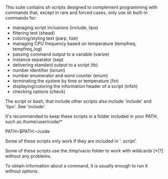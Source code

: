 This suite contains sh scripts designed to complement programming with commands that, except in rare and forced cases, only use sh built-in commands for:

- managing script inclusions (include, tipo)
- filtering text (shead)
- coloring/styling text (parp, tize)
- managing CPU frequency based on temperature (tempfreq, tempfreq_log)
- passing command output to a variable (varize)
- instance separator (sep)
- delivering standard output to a script (tb)
- number identifier (isnum)
- number enumerator and word counter (enum)
- terminating the system by time or temperature (fin)
- displaying/coloring the information header of a script (infsh)
- checking options (check)

The script or bash, that include other scripts also include 'include' and 'tipo'. See 'include'.

It's recommended to keep these scripts in a folder included in your PATH, such as /home/user/code/*

PATH=$PATH:~/code

Some of these scripts only work if they are included in '. script'.

Some of these scripts use the /tmp/vacio folder to work with wildcards [*|?] without any problems.

To obtain information about a command, it is usually enough to run it without options.
